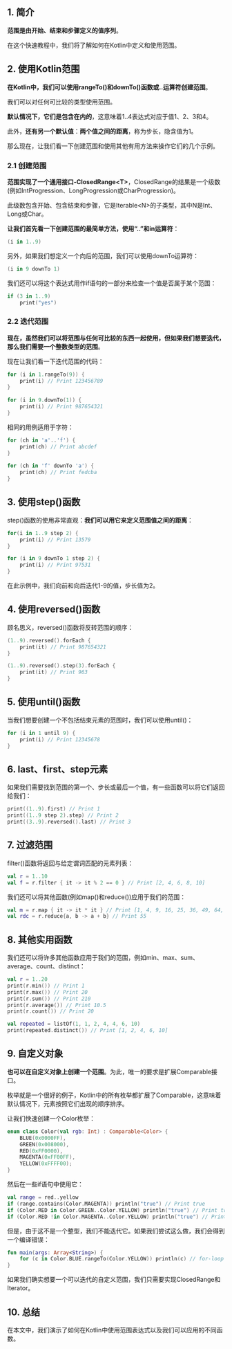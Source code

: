## 1. 简介

**范围是由开始、结束和步骤定义的值序列**。

在这个快速教程中，我们将了解如何在Kotlin中定义和使用范围。

## 2. 使用Kotlin范围

**在Kotlin中，我们可以使用rangeTo()和downTo()函数或..运算符创建范围**。

我们可以对任何可比较的类型使用范围。

**默认情况下，它们是包含在内的**，这意味着1..4表达式对应于值1、2、3和4。

此外，**还有另一个默认值**：**两个值之间的距离**，称为步长，隐含值为1。

那么现在，让我们看一下创建范围和使用其他有用方法来操作它们的几个示例。

### 2.1 创建范围

**范围实现了一个通用接口-ClosedRange<T\>**，ClosedRange的结果是一个级数(例如IntProgression、LongProgression或CharProgression)。

此级数包含开始、包含结束和步骤，它是Iterable<N\>的子类型，其中N是Int、Long或Char。

**让我们首先看一下创建范围的最简单方法，使用“..”和in运算符**：

```kotlin
(i in 1..9)
```

另外，如果我们想定义一个向后的范围，我们可以使用downTo运算符：

```kotlin
(i in 9 downTo 1)
```

我们还可以将这个表达式用作if语句的一部分来检查一个值是否属于某个范围：

```kotlin
if (3 in 1..9)
    print("yes")
```

### 2.2 迭代范围

**现在，虽然我们可以将范围与任何可比较的东西一起使用，但如果我们想要迭代，那么我们需要一个整数类型的范围**。

现在让我们看一下迭代范围的代码：

```kotlin
for (i in 1.rangeTo(9)) {
    print(i) // Print 123456789
}
  
for (i in 9.downTo(1)) {
    print(i) // Print 987654321
}
```

相同的用例适用于字符：

```kotlin
for (ch in 'a'..'f') {
    print(ch) // Print abcdef
}
  
for (ch in 'f' downTo 'a') {
    print(ch) // Print fedcba
}
```

## 3. 使用step()函数

step()函数的使用非常直观：**我们可以用它来定义范围值之间的距离**：

```kotlin
for(i in 1..9 step 2) {
    print(i) // Print 13579
}

for (i in 9 downTo 1 step 2) {
    print(i) // Print 97531
}
```

在此示例中，我们向前和向后迭代1-9的值，步长值为2。

## 4. 使用reversed()函数

顾名思义，reversed()函数将反转范围的顺序：

```kotlin
(1..9).reversed().forEach {
    print(it) // Print 987654321
}

(1..9).reversed().step(3).forEach {
    print(it) // Print 963
}
```

## 5. 使用until()函数

当我们想要创建一个不包括结束元素的范围时，我们可以使用until()：

```kotlin
for (i in 1 until 9) {
    print(i) // Print 12345678
}
```

## 6. last、first、step元素

如果我们需要找到范围的第一个、步长或最后一个值，有一些函数可以将它们返回给我们：

```kotlin
print((1..9).first) // Print 1
print((1..9 step 2).step) // Print 2
print((3..9).reversed().last) // Print 3
```

## 7. 过滤范围

filter()函数将返回与给定谓词匹配的元素列表：

```kotlin
val r = 1..10
val f = r.filter { it -> it % 2 == 0 } // Print [2, 4, 6, 8, 10]
```

我们还可以将其他函数(例如map()和reduce())应用于我们的范围：

```kotlin
val m = r.map { it -> it * it } // Print [1, 4, 9, 16, 25, 36, 49, 64, 81, 100]
val rdc = r.reduce{a, b -> a + b} // Print 55
```

## 8. 其他实用函数

我们还可以将许多其他函数应用于我们的范围，例如min、max、sum、average、count、distinct：

```kotlin
val r = 1..20
print(r.min()) // Print 1
print(r.max()) // Print 20
print(r.sum()) // Print 210
print(r.average()) // Print 10.5
print(r.count()) // Print 20

val repeated = listOf(1, 1, 2, 4, 4, 6, 10)
print(repeated.distinct()) // Print [1, 2, 4, 6, 10]
```

## 9. 自定义对象

**也可以在自定义对象上创建一个范围**。为此，唯一的要求是扩展Comparable接口。

枚举就是一个很好的例子，Kotlin中的所有枚举都扩展了Comparable，这意味着默认情况下，元素按照它们出现的顺序排序。

让我们快速创建一个Color枚举：

```kotlin
enum class Color(val rgb: Int) : Comparable<Color> {
    BLUE(0x0000FF),
    GREEN(0x008000),
    RED(0xFF0000),
    MAGENTA(0xFF00FF),
    YELLOW(0xFFFF00);
}
```

然后在一些if语句中使用它：

```kotlin
val range = red..yellow
if (range.contains(Color.MAGENTA)) println("true") // Print true
if (Color.RED in Color.GREEN..Color.YELLOW) println("true") // Print true
if (Color.RED !in Color.MAGENTA..Color.YELLOW) println("true") // Print true
```

但是，由于这不是一个整型，我们不能迭代它。如果我们尝试这么做，我们会得到一个编译错误：

```kotlin
fun main(args: Array<String>) {
    for (c in Color.BLUE.rangeTo(Color.YELLOW)) println(c) // for-loop range must have an iterator() method
}
```

如果我们确实想要一个可以迭代的自定义范围，我们只需要实现ClosedRange和Iterator。

## 10. 总结

在本文中，我们演示了如何在Kotlin中使用范围表达式以及我们可以应用的不同函数。